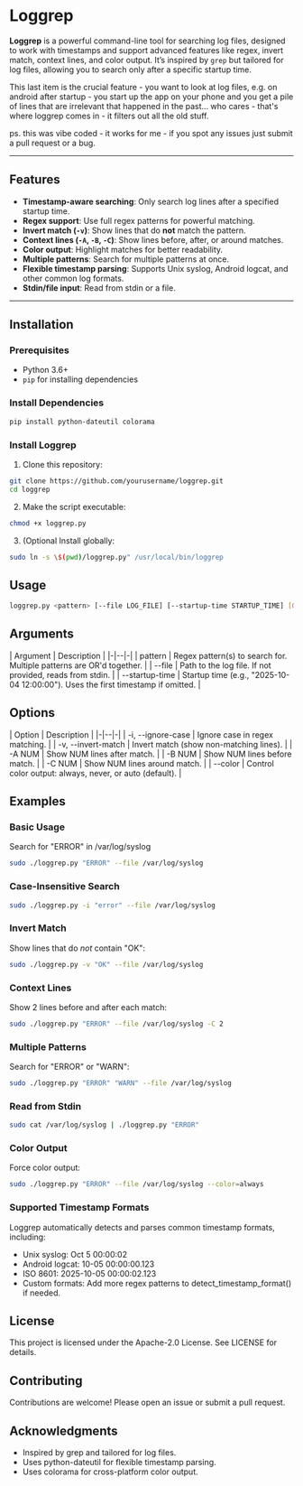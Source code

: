 # Loggrep

**Loggrep** is a powerful command-line tool for searching log files, designed to work with timestamps and support advanced features like regex, invert match, context lines, and color output. It’s inspired by `grep` but tailored for log files, allowing you to search only after a specific startup time.

This last item is the crucial feature - you want to look at log files, e.g. on android after startup - you start up the app on your phone and you get a pile of lines that are irrelevant that happened in the past... who cares - that's where loggrep comes in - it filters out all the old stuff.

ps. this was vibe coded - it works for me - if you spot any issues just submit a pull request or a bug.

---

## **Features**
- **Timestamp-aware searching**: Only search log lines after a specified startup time.
- **Regex support**: Use full regex patterns for powerful matching.
- **Invert match (`-v`)**: Show lines that do **not** match the pattern.
- **Context lines (`-A`, `-B`, `-C`)**: Show lines before, after, or around matches.
- **Color output**: Highlight matches for better readability.
- **Multiple patterns**: Search for multiple patterns at once.
- **Flexible timestamp parsing**: Supports Unix syslog, Android logcat, and other common log formats.
- **Stdin/file input**: Read from stdin or a file.

---

## **Installation**

### **Prerequisites**
- Python 3.6+
- `pip` for installing dependencies

### **Install Dependencies**
```bash
pip install python-dateutil colorama
```

### Install Loggrep

1. Clone this repository:

```bash
git clone https://github.com/yourusername/loggrep.git
cd loggrep
```

2. Make the script executable:

```bash
chmod +x loggrep.py
```

3. (Optional Install globally:

```bash
sudo ln -s \$(pwd)/loggrep.py" /usr/local/bin/loggrep
```

## Usage

```bash
loggrep.py <pattern> [--file LOG_FILE] [--startup-time STARTUP_TIME] [OPTIONS]
```

## Arguments

| Argument | Description |
|-|--|-|
| pattern | Regex pattern(s) to search for. Multiple patterns are OR'd together. |
| --file | Path to the log file. If not provided, reads from stdin. |
| --startup-time | Startup time (e.g., "2025-10-04 12:00:00"). Uses the first timestamp if omitted. |

## Options

| Option | Description |
|-|--|-|
| -i, --ignore-case | Ignore case in regex matching. |
| -v, --invert-match | Invert match (show non-matching lines). |
| -A NUM | Show NUM lines after match. |
| -B NUM | Show NUM lines before match. |
| -C NUM | Show NUM lines around match. |
| --color | Control color output: always, never, or auto (default). |

## Examples

### Basic Usage

Search for "ERROR" in /var/log/syslog

```bash
sudo ./loggrep.py "ERROR" --file /var/log/syslog
```

### Case-Insensitive Search

```bash
sudo ./loggrep.py -i "error" --file /var/log/syslog
```

### Invert Match

Show lines that do *not* contain "OK":

```bash
sudo ./loggrep.py -v "OK" --file /var/log/syslog
```

### Context Lines

Show 2 lines before and after each match:

```bash
sudo ./loggrep.py "ERROR" --file /var/log/syslog -C 2
```

### Multiple Patterns

Search for "ERROR" or "WARN":

```bash
sudo ./loggrep.py "ERROR" "WARN" --file /var/log/syslog
```

### Read from Stdin

```bash
sudo cat /var/log/syslog | ./loggrep.py "ERROR"
```

### Color Output

Force color output:

```bash
sudo ./loggrep.py "ERROR" --file /var/log/syslog --color=always
```

### Supported Timestamp Formats
Loggrep automatically detects and parses common timestamp formats, including:

* Unix syslog: Oct  5 00:00:02
* Android logcat: 10-05 00:00:00.123
* ISO 8601: 2025-10-05 00:00:02.123
* Custom formats: Add more regex patterns to detect_timestamp_format() if needed.

## License
This project is licensed under the Apache-2.0 License. See LICENSE for details.

## Contributing
Contributions are welcome! Please open an issue or submit a pull request.

## Acknowledgments

* Inspired by grep and tailored for log files.
* Uses python-dateutil for flexible timestamp parsing.
* Uses colorama for cross-platform color output.





